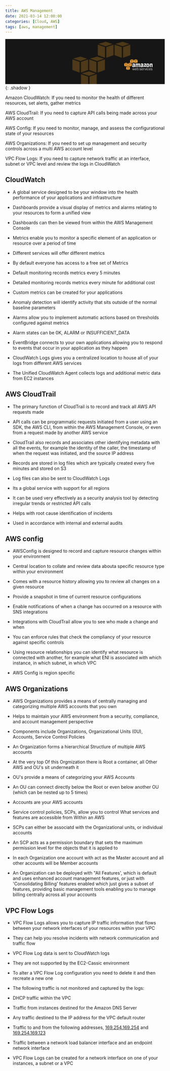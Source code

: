 ```yaml
---
title: AWS Management
date: 2021-03-14 12:00:00
categories: [Cloud, AWS]
tags: [aws, management]
---
```

<script defer data-domain="senad-d.github.io" src="https://plus.seki.ink/js/script.js"></script>
![](https://github.com/senad-d/senad-d.github.io/blob/main/_media/images/backgroun.png?raw=true){: .shadow }

Amazon CloudWatch: If you need to monitor the health of different resources, set alerts, gather metrics
  
AWS CloudTrail: If you need to capture API calls being made across your AWS account
  
AWS Config: If you need to monitor, manage, and assess the configurational state of your resources
  
AWS Organizations: If you need to set up management and security controls across a multi AWS account level

VPC Flow Logs: If you need to capture network traffic at an interface, subnet or VPC level and review the logs in CloudWatch


## CloudWatch

-   A global service designed to be your window into the health performance of your applications and infrastructure
    
-   Dashboards provide a visual display of metrics and alarms relating to your resources to form a unified view
    
-   Dashboards can then be viewed from within the AWS Management Console
    
-   Metrics enable you to monitor a specific element of an application or resource over a period of time
    
-   Different services will offer different metrics
    
-   By default everyone has access to a free set of Metrics
    
-   Default monitoring records metrics every 5 minutes
    
-   Detailed monitoring records metrics every minute for additional cost
    
-   Custom metrics can be created for your applications
    
-   Anomaly detection will identify activity that sits outside of the normal baseline parameters
    
-   Alarms allow you to implement automatic actions based on thresholds configured against metrics
    
-   Alarm states can be 0K, ALARM or INSUFFICIENT_DATA
    
-   EventBridge connects to your own applications allowing you to respond to events that occur in your application as they happen
    
-   CloudWatch Logs gives you a centralized location to house all of your logs from different AWS services
    
-   The Unified CloudWatch Agent collects logs and additional metric data from EC2 instances
    

## AWS CloudTrail

-   The primary function of CloudTrail is to record and track all AWS API requests made
    
-   API calls can be programmatic requests initiated from a user using an SDK, the AWS CLI, from within the AWS Management Console, or even from a request made by another AWS service
    
-   CloudTrail also records and associates other identifying metadata with all the events, for example the identity of the caller, the timestamp of when the request was initiated, and the source IP address
    
-   Records are stored in log files which are typically created every five minutes and stored on S3
    
-   Log files can also be sent to CloudWatch Logs
    
-   Its a global service with support for all regions
    
-   It can be used very effectively as a security analysis tool by detecting irregular trends or restricted API calls
    
-   Helps with root cause identification of incidents
    
-   Used in accordance with internal and external audits
    

## AWS config

-   AWSConfig is designed to record and capture resource changes within your environrnent
    
-   Central location to collate and review data abouta specific resource type within your environment
    
-   Comes with a resource history allowing you to review all changes on a given resource
    
-   Provide a snapshot in time of current resource configurations
    
-   Enable notifications of when a change has occurred on a resource with SNS integrations
    
-   Integrations with CloudTrail allow you to see who made a change and when
    
-   You can enforce rules that check the compliancy of your resource against specific controls
    
-   Using resource relationships you can identify what resource is connected with another, for example what ENI is associated with which instance, in which subnet, in which VPC
    
-   AWS Config is region specific
    

## AWS Organizations

-   AWS Organizations provides a means of centrally managing and categorizing multiple AWS accounts that you own
    
-   Helps to maintain your AWS environment from a security, compliance, and account management perspective
    
-   Components include Organizations, Organizational Units (0U), Accounts, Service Control Policies
    
-   An Organization forms a hierarchical Structlure of multiple AWS accounts
    
-   At the very top Of this Orgmization there is Root a container, all Other AWS and OU's sit underneath it
    
-   OU's provide a means of categorizing your AWS Accounts
    
-   An OU can connect directly below the Root or even below another OU (which can be nested up to 5 times)
    
-   Accounts are your AWS accounts
    
-   Service control policies, SCPs, allow you to control What services and features are accessible from Within an AWS
    
-   SCPs can either be associatd with the Organizational units, or individual accounts
    
-   An SCP acts as a permission boundary that sets the maximum permission level for the objects that it is applied to
    
-   In each Organization one account with act as the Master account and all other accounts will be Member accounts
    
-   An Organization can be deployed with "All Features', which is default and uses enhanced account management features, or just with 'Consolidating Billing' features enabled which just gives a subset of features, providing basic management tools enabling you to manage billing centrally across all your accounts
    

## VPC Flow Logs

-   VPC Flow Logs allows you to capture IP traffic information that flows between your network interfaces of your resources within your VPC
    
-   They can help you resolve incidents with network communication and traffic flow
    
-   VPC Flow Log data is sent to CloudWatch logs
    
-   They are not supported by the EC2-Cassic environment
    
-   To alter a VPC Flow Log configuration you need to delete it and then recreate a new one
    
-   The following traffic is not monitored and captured by the logs:
    
-   DHCP traffic within the VPC
    
-   Traffic from instances destined for the Amazon DNS Server
    
-   Any traffic destined to the IP address for the VPC default router
    
-   Traffic to and from the following addresses, [169.254.169.254](http://169.254.169.254) and [169.254.169.123](http://169.254.169.123)
    
-   Traffic between a network load balancer interface and an endpoint network interface

-   VPC Flow Logs can be created for a network interface on one of your instances, a subnet or a VPC